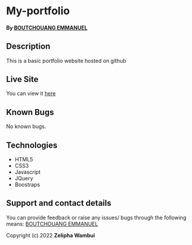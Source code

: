 # My-portfolio
#### By [BOUTCHOUANG EMMANUEL](https://github.com/Boutchouangemmanuel)
## Description

This is a basic portfolio website hosted on github

## Live Site

You can view it [here](https://zelipha.github.io/portfolio-landing_page)

## Known Bugs

No known bugs.

## Technologies

- HTML5
- CSS3
- Javascript
- JQuery
- Boostraps

## Support and contact details
You can provide feedback or raise any issues/ bugs through the following means:
[BOUTCHOUANG EMMANUEL](emmanuelgireh@gmail.com)

Copyright (c) 2022 **Zelipha Wambui**

